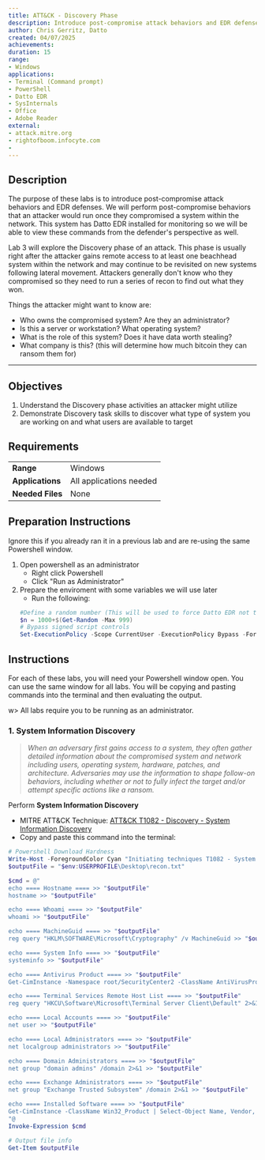 ```yaml
---
title: ATT&CK - Discovery Phase
description: Introduce post-compromise attack behaviors and EDR defenses
author: Chris Gerritz, Datto
created: 04/07/2025
achievements:
duration: 15
range:
- Windows
applications:
- Terminal (Command prompt)
- PowerShell
- Datto EDR
- SysInternals
- Office
- Adobe Reader
external:
- attack.mitre.org
- rightofboom.infocyte.com
- 
---
```


## Description

The purpose of these labs is to introduce post-compromise attack behaviors and EDR defenses. We will perform post-compromise behaviors that an attacker would run once they compromised a system within the network.  This system has Datto EDR installed for monitoring so we will be able to view these commands from the defender's perspective as well.

Lab 3 will explore the Discovery phase of an attack. This phase is usually right after the attacker gains remote access to at least one beachhead system within the network and may continue to be revisited on new systems following lateral movement. Attackers generally don't know who they compromised so they need to run a series of recon to find out what they won.

Things the attacker might want to know are:

- Who owns the compromised system? Are they an administrator?
- Is this a server or workstation? What operating system?
- What is the role of this system? Does it have data worth stealing?
- What company is this? (this will determine how much bitcoin they can ransom them for)


<!--
The virtual machine has some dummy users and software to mimic a specific type of workstation that might be found in a business enviroment:

Dummy users:
- Joe from Accounting: 
  - `net user joe Password1! /ADD /FULLNAME:"Joe - Accounting'`
- Samson from Accounting
  - `net user samson Password1! /ADD /FULLNAME:"Samson - Accounting'`
- Brenda from IT
  - `net user brenda Password1! /ADD /FULLNAME:"Brenda - IT Helpdesk'`

Add some dummy software that might be found on an accountant's workstation:
- Office
- Adobe Reader
-->

---

## Objectives
<!--
- List all objectives for this lab
- Need at least three objectives
- Use blooms taxonomy verbs: KNOWLEDGE,UNDERSTAND, APPLY, ANALYZE, EVALUATE, CREATE
- https://www.teachthought.com/critical-thinking/blooms-taxonomy-verbs-2/
-->
1. Understand the Discovery phase activities an attacker might utilize
2. Demonstrate Discovery task skills to discover what type of system you are working on and what users are available to target
   

## Requirements

|                  |                             |
|------------------|-----------------------------|
| **Range**        | Windows |
| **Applications** | All applications needed     |
| **Needed Files** | None |


## Preparation Instructions

Ignore this if you already ran it in a previous lab and are re-using the same Powershell window.

1. Open powershell as an administrator
	- Right click Powershell
	- Click "Run as Administrator"
2. Prepare the enviroment with some variables we will use later
	- Run the following:
	```PowerShell
	#Define a random number (This will be used to force Datto EDR not to deduplicate repeated commands during testing)
	$n = 1000+$(Get-Random -Max 999)
	# Bypass signed script controls
	Set-ExecutionPolicy -Scope CurrentUser -ExecutionPolicy Bypass -Force
	```


## Instructions

For each of these labs, you will need your Powershell window open. You can use the same window for all labs. You will be copying and pasting commands into the terminal and then evaluating the output.

w> All labs require you to be running as an administrator. 


### 1. System Information Discovery
> *When an adversary first gains access to a system, they often gather detailed information about the compromised system and network including users, operating system, hardware, patches, and architecture. Adversaries may use the information to shape follow-on behaviors, including whether or not to fully infect the target and/or attempt specific actions like a ransom.*
> 

Perform **System Information Discovery** 
- MITRE ATT&CK Technique: [ATT&CK T1082 - Discovery - System Information Discovery](https://attack.mitre.org/techniques/T1082)
- Copy and paste this command into the terminal:
```PowerShell
# Powershell Download Hardness
Write-Host -ForegroundColor Cyan "Initiating techniques T1082 - System Information Discovery"
$outputFile = "$env:USERPROFILE\Desktop\recon.txt"

$cmd = @"
echo ==== Hostname ==== >> "$outputFile"
hostname >> "$outputFile"

echo ==== Whoami ==== >> "$outputFile"
whoami >> "$outputFile"

echo ==== MachineGuid ==== >> "$outputFile"
reg query "HKLM\SOFTWARE\Microsoft\Cryptography" /v MachineGuid >> "$outputFile"

echo ==== System Info ==== >> "$outputFile"
systeminfo >> "$outputFile"

echo ==== Antivirus Product ==== >> "$outputFile"
Get-CimInstance -Namespace root/SecurityCenter2 -ClassName AntiVirusProduct | Select-Object displayName, pathToSignedProductExe, pathToSignedReportingExe, productState >> "$outputFile"

echo ==== Terminal Services Remote Host List ==== >> "$outputFile"
reg query "HKCU\Software\Microsoft\Terminal Server Client\Default" 2>&1 >> "$outputFile"

echo ==== Local Accounts ==== >> "$outputFile"
net user >> "$outputFile"

echo ==== Local Administrators ==== >> "$outputFile"
net localgroup administrators >> "$outputFile"

echo ==== Domain Administrators ==== >> "$outputFile"
net group "domain admins" /domain 2>&1 >> "$outputFile"

echo ==== Exchange Administrators ==== >> "$outputFile"
net group "Exchange Trusted Subsystem" /domain 2>&1 >> "$outputFile"

echo ==== Installed Software ==== >> "$outputFile"
Get-CimInstance -ClassName Win32_Product | Select-Object Name, Vendor, Version | Sort-Object Vendor, Name >> "$outputFile"
"@
Invoke-Expression $cmd

# Output file info
Get-Item $outputFile

```
<!--SAMPLE OUTPUT - Domain Inquries will not return unless DC joined. 
====
Hostname
====
Vault-Tec
====
Whoami
====
vault-tec\testuser
====
MachineGuid
====

HKEY_LOCAL_MACHINE\SOFTWARE\Microsoft\Cryptography
    MachineGuid    REG_SZ    953b64dd-145d-4110-97dd-47d0ca3b8658

====
System
Info
====

Host Name:                     VAULT-TEC
OS Name:                       Microsoft Windows 11 Pro
OS Version:                    10.0.26100 N/A Build 26100
OS Manufacturer:               Microsoft Corporation
OS Configuration:              Standalone Workstation
OS Build Type:                 Multiprocessor Free
Registered Owner:              testuser
Registered Organization:       N/A
Product ID:                    00330-80000-00000-AA219
Original Install Date:         1/16/2025, 2:28:10 PM
System Boot Time:              4/11/2025, 2:14:19 PM
System Manufacturer:           VMware, Inc.
System Model:                  VMware20,1
System Type:                   x64-based PC
Processor(s):                  1 Processor(s) Installed.
                               [01]: Intel64 Family 6 Model 170 Stepping 4 GenuineIntel ~2995 Mhz
BIOS Version:                  VMware, Inc. VMW201.00V.24006586.B64.2406042154, 6/4/2024
Windows Directory:             C:\WINDOWS
System Directory:              C:\WINDOWS\system32
Boot Device:                   \Device\HarddiskVolume1
System Locale:                 en-us;English (United States)
Input Locale:                  en-us;English (United States)
Time Zone:                     (UTC-05:00) Eastern Time (US & Canada)
Total Physical Memory:         8,191 MB
Available Physical Memory:     5,103 MB
Virtual Memory: Max Size:      8,703 MB
Virtual Memory: Available:     5,635 MB
Virtual Memory: In Use:        3,068 MB
Page File Location(s):         C:\pagefile.sys
Domain:                        WORKGROUP
Logon Server:                  \\VAULT-TEC
Hotfix(s):                     5 Hotfix(s) Installed.
                               [01]: KB5054979
                               [02]: KB5048779
                               [03]: KB5055523
                               [04]: KB5052915
                               [05]: KB5058538
Network Card(s):               1 NIC(s) Installed.
                               [01]: Intel(R) 82574L Gigabit Network Connection
                                     Connection Name: Ethernet0
                                     DHCP Enabled:    Yes
                                     DHCP Server:     10.25.10.1
                                     IP address(es)
                                     [01]: 10.25.11.102
                                     [02]: fe80::2915:3c5:ceeb:7992
Virtualization-based security: Status: Not enabled
                               App Control for Business policy: Enforced
                               App Control for Business user mode policy: Off
                               Security Features Enabled:
Hyper-V Requirements:          A hypervisor has been detected. Features required for Hyper-V will not be displayed.
====
Antivirus
Product
====

displayName      pathToSignedProductExe                                                            pathToSignedReportingExe                
-----------      ----------------------                                                            --------------------
Datto AV         \\?\C:\Program Files\infocyte\agent\dattoav\Endpoint Protection SDK\wsc_agent.exe C:\Program Files\...
Windows Defender windowsdefender://                                                                %ProgramFiles%\Wi...
Datto AV         \\?\C:\Program Files\infocyte\agent\dattoav\Endpoint Protection SDK\wsc_agent.exe C:\Program Files\...


====
Terminal
Services
Remote
Host
List
====
reg : ERROR: Invalid syntax.
At line:17 char:1
+ reg query HKCU\Software\Microsoft\Terminal Server Client\Default 2>&1 ...
+ ~~~~~~~~~~~~~~~~~~~~~~~~~~~~~~~~~~~~~~~~~~~~~~~~~~~~~~~~~~~~~~~~~~~~~
    + CategoryInfo          : NotSpecified: (ERROR: Invalid syntax.:String) [], RemoteException
    + FullyQualifiedErrorId : NativeCommandError
 
Type "REG QUERY /?" for usage.
====
Local
Accounts
====

User accounts for \\VAULT-TEC

-------------------------------------------------------------------------------
Administrator            DefaultAccount           Guest                    
testuser                 WDAGUtilityAccount       
The command completed successfully.

====
Local
Administrators
====
Alias name     administrators
Comment        Administrators have complete and unrestricted access to the computer/domain

Members

-------------------------------------------------------------------------------
Administrator
testuser
The command completed successfully.

====
Domain
Administrators
====
net : The syntax of this command is:
At line:26 char:1
+ net group domain admins /domain 2>&1 >> C:\Users\testuser\Desktop\rec ...
+ ~~~~~~~~~~~~~~~~~~~~~~~~~~~~~~~~~~~~~~~~~~~~~~~~~~~~~~~~~~~~~~~~~~~~~
    + CategoryInfo          : NotSpecified: (The syntax of this command is::String) [], RemoteException
    + FullyQualifiedErrorId : NativeCommandError
 

NET GROUP
[groupname [/COMMENT:"text"]] [/DOMAIN]
             groupname {/ADD [/COMMENT:"text"] | /DELETE}  [/DOMAIN]
             groupname username [...] {/ADD | /DELETE} [/DOMAIN]

====
Exchange
Administrators
====
net : The syntax of this command is:
At line:29 char:1
+ net group Exchange Trusted Subsystem /domain 2>&1 >> C:\Users\testuse ...
+ ~~~~~~~~~~~~~~~~~~~~~~~~~~~~~~~~~~~~~~~~~~~~~~~~~~~~~~~~~~~~~~~~~~~~~
    + CategoryInfo          : NotSpecified: (The syntax of this command is::String) [], RemoteException
    + FullyQualifiedErrorId : NativeCommandError
 

NET GROUP
[groupname [/COMMENT:"text"]] [/DOMAIN]
             groupname {/ADD [/COMMENT:"text"] | /DELETE}  [/DOMAIN]
             groupname username [...] {/ADD | /DELETE} [/DOMAIN]

====
Installed
Software
====
Name                                                           Vendor                     Version        
----                                                           ------                     -------        
DB Browser for SQLite                                          DB Browser for SQLite Team 3.13.1         
Microsoft .NET Host - 6.0.16 (x64)                             Microsoft Corporation      48.67.58427    
Microsoft .NET Host FX Resolver - 6.0.16 (x64)                 Microsoft Corporation      48.67.58427    
Microsoft .NET Runtime - 6.0.16 (x64)                          Microsoft Corporation      48.67.58427    
Microsoft Visual C++ 2022 X64 Additional Runtime - 14.36.32532 Microsoft Corporation      14.36.32532    
Microsoft Visual C++ 2022 X64 Minimum Runtime - 14.36.32532    Microsoft Corporation      14.36.32532    
Microsoft Visual C++ 2022 X86 Additional Runtime - 14.36.32532 Microsoft Corporation      14.36.32532    
Microsoft Visual C++ 2022 X86 Minimum Runtime - 14.36.32532    Microsoft Corporation      14.36.32532    
PowerShell 6-x64                                               Microsoft Corporation      6.2.2.0        
VMware Tools                                                   VMware, Inc.               12.4.5.23787635


>
